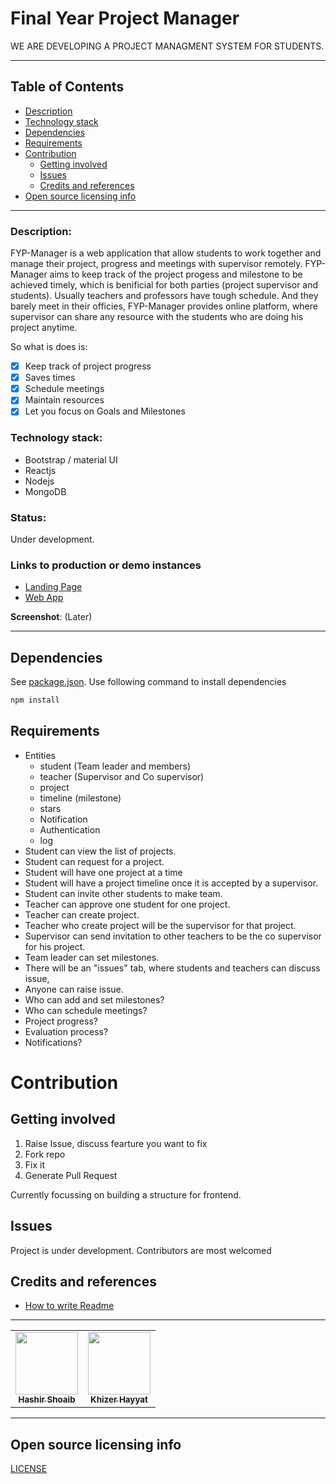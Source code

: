 # Final Year Project Manager

WE ARE DEVELOPING A PROJECT MANAGMENT SYSTEM FOR STUDENTS.

---

## Table of Contents

- [Description](#Description)
- [Technology stack](#technology-stack)
- [Dependencies](#Dependencies)
- [Requirements](#Requirements)
- [Contribution](#Contribution)
  - [Getting involved](#getting-involved)
  - [Issues](#Issues)
  - [Credits and references](#credits-and-references)
- [Open source licensing info](#open-source-licensing-info)

---

### **Description**:

FYP-Manager is a web application that allow students to work together and manage their project, progress and meetings with supervisor remotely.
FYP-Manager aims to keep track of the project progess and milestone to be achieved timely, which is benificial for both parties (project supervisor and students). Usually teachers and professors have tough schedule. And they barely meet in their officies, FYP-Manager provides online platform, where supervisor can share any resource with the students who are doing his project anytime.

So what is does is:

- [x] Keep track of project progress
- [x] Saves times
- [x] Schedule meetings
- [x] Maintain resources
- [x] Let you focus on Goals and Milestones

### **Technology stack**:

- Bootstrap / material UI
- Reactjs
- Nodejs
- MongoDB

### **Status**:

Under development.

### **Links to production or demo instances**

- [Landing Page]()
- [Web App]()

**Screenshot**: (Later)

---

## Dependencies

See [package.json]().
Use following command to install dependencies

```bash
npm install
```

## Requirements

- Entities
  - student (Team leader and members)
  - teacher (Supervisor and Co supervisor)
  - project
  - timeline (milestone)
  - stars
  - Notification
  - Authentication
  - log
- Student can view the list of projects.
- Student can request for a project.
- Student will have one project at a time
- Student will have a project timeline once it is accepted by a supervisor.
- Student can invite other students to make team.
- Teacher can approve one student for one project.
- Teacher can create project.
- Teacher who create project will be the supervisor for that project.
- Supervisor can send invitation to other teachers to be the co supervisor for his project.
- Team leader can set milestones.
- There will be an "issues" tab, where students and teachers can discuss issue,
- Anyone can raise issue.
- Who can add and set milestones?
- Who can schedule meetings?
- Project progress?
- Evaluation process?
- Notifications?

# Contribution

## Getting involved

1. Raise Issue, discuss fearture you want to fix
2. Fork repo
3. Fix it
4. Generate Pull Request

Currently focussing on building a structure for frontend.

## Issues

Project is under development. Contributors are most welcomed

## Credits and references

- [How to write Readme](https://github.com/cfpb/open-source-project-template/blob/master/README.md)

---

<table>
  <tr>
    <td align="center">
      <a href="https://www.facebook.com/hashir.shoaeb">
        <img src="https://avatars2.githubusercontent.com/u/35165481?v=4" width="100px" alt="" />
        <br />
        <sub><b>Hashir Shoaib</b></sub>
      </a>
      <br />
    </td>
    <td align="center">
      <a href="https://github.com/khizarkhizar">
        <img src="https://avatars2.githubusercontent.com/u/52379147?v=4" width="100px" alt="" />
        <br />
        <sub><b>Khizer Hayyat</b></sub>
      </a>
      <br />
    </td>
  </tr>
</table>

---

## Open source licensing info

[LICENSE](LICENSE)
